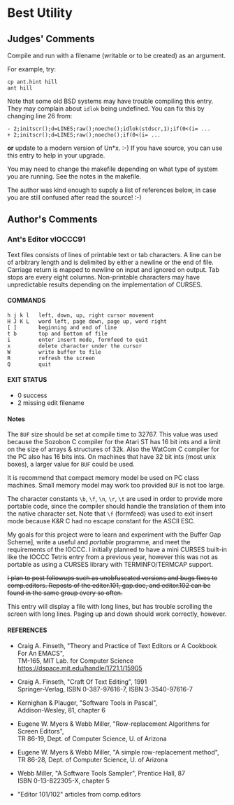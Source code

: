 Best Utility
============

Judges' Comments
----------------

Compile and run with a filename (writable or to be created) as an argument.

For example, try:

    cp ant.hint hill
    ant hill

Note that some old BSD systems may have trouble compiling this entry. They may complain about `idlok` being undefined.  You can fix this by changing line 26 from:

    - 2;initscr();d=LINES;raw();noecho();idlok(stdscr,1);if(0<(i= ...
    + 2;initscr();d=LINES;raw();noecho();if(0<(i= ...

**or** update to a modern version of Un*x.  :-)  If you have source, you can use this entry to help in your upgrade.

You may need to change the makefile depending on what type of system you are running.  See the notes in the makefile.

The author was kind enough to supply a list of references below, in case you are still confused after read the source!  :-)


Author's Comments
-----------------

### Ant's Editor vIOCCC91

Text files consists of lines of printable text or tab characters. A line can be of arbitrary length and is delimited by either a newline or the end of file.  Carriage return is mapped to newline on input and ignored on output.  Tab stops are every eight columns. Non-printable characters may have unpredictable results depending on the implementation of CURSES.


#### COMMANDS

    h j k l   left, down, up, right cursor movement
    H J K L   word left, page down, page up, word right
    [ ]       beginning and end of line
    t b       top and bottom of file
    i         enter insert mode, formfeed to quit
    x         delete character under the cursor
    W         write buffer to file
    R         refresh the screen
    Q         quit


#### EXIT STATUS

- 0 success
- 2 missing edit filename

#### Notes

The `BUF` size should be set at compile time to 32767.  This value was used because the Sozobon C compiler for the Atari ST has 16 bit ints and a limit on the size of arrays & structures of 32k. Also the WatCom C compiler for the PC also has 16 bits ints.  On machines that have 32 bit ints (most unix boxes), a larger value for `BUF` could be used.

It is recommend that compact memory model be used on PC class machines.  Small memory model may work too provided `BUF` is not too large.

The character constants `\b`, `\f`, `\n`, `\r`, `\t` are used in order to provide more portable code, since the compiler should handle the translation of them into the native character set. Note that `\f` (formfeed) was used to exit insert mode because K&R C had no escape constant for the ASCII ESC.

My goals for this project were to learn and experiment with the Buffer Gap Scheme], write a useful and *portable* programme, and meet the requirements of the IOCCC.  I initially planned to have a mini CURSES built-in like the IOCCC Tetris entry from a previous year, however this was not as portable as using a CURSES library with TERMINFO/TERMCAP support.

~~I plan to post followups such as unobfuscated versions and bugs fixes to comp.editors.  Reposts of the editor.101, gap.doc, and editor.102 can be found in the same group every so often.~~

This entry will display a file with long lines, but has trouble scrolling the screen with long lines.  Paging up and down should work correctly, however.


#### REFERENCES

* Craig A. Finseth, "Theory and Practice of Text Editors or A Cookbook For An EMACS",  
  TM-165, MIT Lab. for Computer Science  
  <https://dspace.mit.edu/handle/1721.1/15905>

* Craig A. Finseth, "Craft Of Text Editing", 1991  
  Springer-Verlag, ISBN 0-387-97616-7, ISBN 3-3540-97616-7

* Kernighan & Plauger, "Software Tools in Pascal",  
  Addison-Wesley, 81, chapter 6

* Eugene W. Myers & Webb Miller, "Row-replacement Algorithms for Screen Editors",  
  TR 86-19, Dept. of Computer Science, U. of Arizona

* Eugene W. Myers & Webb Miller, "A simple row-replacement method",  
  TR 86-28, Dept. of Computer Science, U. of Arizona

* Webb Miller, "A Software Tools Sampler", Prentice Hall, 87  
  ISBN 0-13-822305-X, chapter 5

* "Editor 101/102" articles from comp.editors
